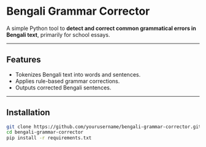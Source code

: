 # Bengali Grammar Corrector

A simple Python tool to **detect and correct common grammatical errors in Bengali text**, primarily for school essays.  

---

## Features

- Tokenizes Bengali text into words and sentences.  
- Applies rule-based grammar corrections.  
- Outputs corrected Bengali sentences.  

---

## Installation

```bash
git clone https://github.com/yourusername/bengali-grammar-corrector.git
cd bengali-grammar-corrector
pip install -r requirements.txt
